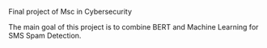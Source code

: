 Final project of Msc in Cybersecurity

The main goal of this project is to combine BERT and Machine Learning for SMS Spam Detection.
